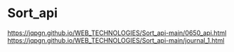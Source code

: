 # Sort_api

https://jqpgn.github.io/WEB_TECHNOLOGIES/Sort_api-main/0650_api.html
https://jqpgn.github.io/WEB_TECHNOLOGIES/Sort_api-main/journal_1.html
